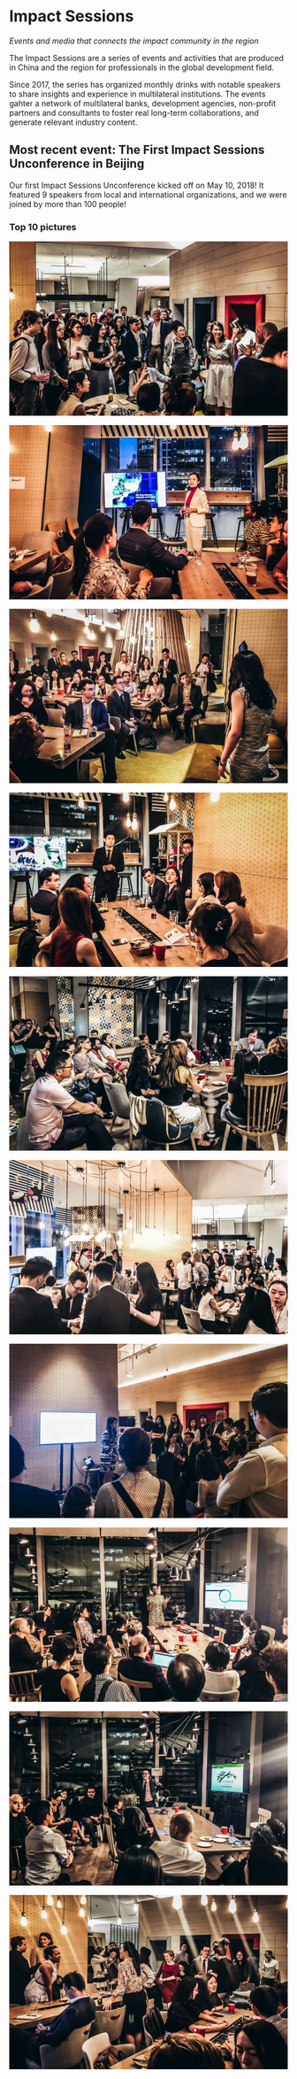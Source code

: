 # **Impact Sessions**
_Events and media that connects the impact community in the region_

The Impact Sessions are a series of events and activities that are produced in China and the region for professionals in the global development field.

Since 2017, the series has organized monthly drinks with notable speakers to share insights and experience in multilateral institutions. The events gahter a network of multilateral banks, development agencies, non-profit partners and consultants to foster real long-term collaborations, and generate relevant industry content.


## Most recent event: The First Impact Sessions Unconference in Beijing

Our first Impact Sessions Unconference kicked off on May 10, 2018!
It featured 9 speakers from local and international organizations, and we were joined by more than 100 people!

### Top 10 pictures

![Image](./images/2018-05-10-1.jpg)

![Image](./images/2018-05-10-2.jpg)

![Image](./images/2018-05-10-3.jpg)

![Image](./images/2018-05-10-4.jpg)

![Image](./images/2018-05-10-5.jpg)

![Image](./images/2018-05-10-6.jpg)

![Image](./images/2018-05-10-7.jpg)

![Image](./images/2018-05-10-8.jpg)

![Image](./images/2018-05-10-9.jpg)

![Image](./images/2018-05-10-10.jpg)
